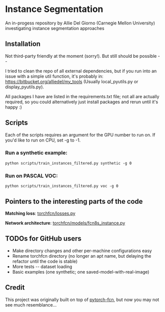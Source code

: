 # Instance Segmentation
An in-progess repository by Allie Del Giorno (Carnegie Mellon University) investigating instance segmentation approaches

## Installation
Not third-party friendly at the moment (sorry!).  But still should be possible --

I tried to clean the repo of all external dependencies, but if you run into an issue with a simple util function, it's 
probably in: https://bitbucket.org/alliedel/my_tools
(Usually local_pyutils.py or display_pyutils.py).

All packages I have are listed in the requirements.txt file; not all are actually required, so you could alternatively just install packages and rerun until it's happy :)

## Scripts
Each of the scripts requires an argument for the GPU number to run on.  If you'd like to run on CPU, set -g to -1.

### Run a synthetic example:
`python scripts/train_instances_filtered.py synthetic -g 0`

### Run on PASCAL VOC:
`python scripts/train_instances_filtered.py voc -g 0`

## Pointers to the interesting parts of the code
**Matching loss**: [torchfcn/losses.py](torchfcn/losses.py)

**Network architecture**: [torchfcn/models/fcn8s_instance.py](torchfcn/models/fcn8s_instance.py)

## TODOs for GitHub users
- Make directory changes and other per-machine configurations easy
- Rename torchfcn directory (no longer an apt name, but delaying the refactor until the code is stable)
- More tests -- dataset loading
- Basic examples (one synthetic; one saved-model-with-real-image)

## Credit
This project was originally built on top of [pytorch-fcn](https://github.com/wkentaro/pytorch-fcn "pytorch-fcn"), but now you may not see much resemblance...
